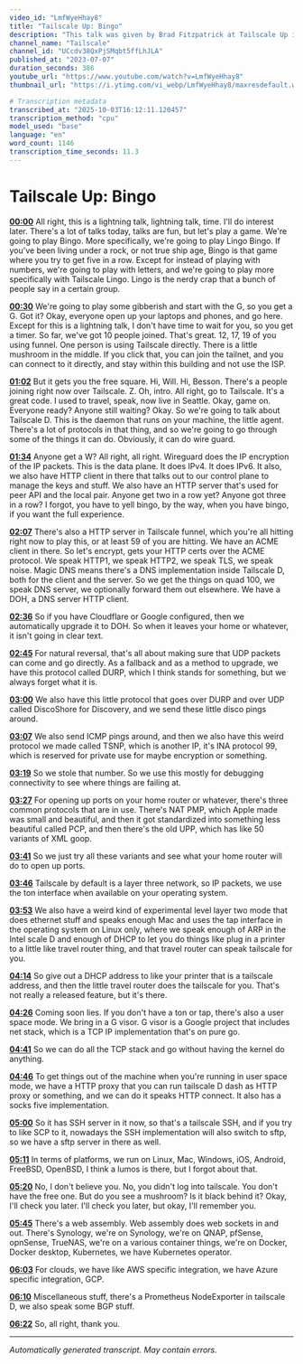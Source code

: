 ```yaml
---
video_id: "LmfWyeHhay8"
title: "Tailscale Up: Bingo"
description: "This talk was given by Brad Fitzpatrick at Tailscale Up in San Francisco on Wednesday, May 31, 2023...."
channel_name: "Tailscale"
channel_id: "UCcdv38QxPjSMqbt5ffLhJLA"
published_at: "2023-07-07"
duration_seconds: 386
youtube_url: "https://www.youtube.com/watch?v=LmfWyeHhay8"
thumbnail_url: "https://i.ytimg.com/vi_webp/LmfWyeHhay8/maxresdefault.webp"

# Transcription metadata
transcribed_at: "2025-10-03T16:12:11.120457"
transcription_method: "cpu"
model_used: "base"
language: "en"
word_count: 1146
transcription_time_seconds: 11.3
---
```


# Tailscale Up: Bingo

**[00:00](https://youtube.com/watch?v=LmfWyeHhay8&t=0s)** All right, this is a lightning talk, lightning talk, time. I'll do interest later. There's a lot of talks today, talks are fun, but let's play a game. We're going to play Bingo. More specifically, we're going to play Lingo Bingo. If you've been living under a rock, or not true ship age, Bingo is that game where you try to get five in a row. Except for instead of playing with numbers, we're going to play with letters, and we're going to play more specifically with Tailscale Lingo. Lingo is the nerdy crap that a bunch of people say in a certain group.

**[00:30](https://youtube.com/watch?v=LmfWyeHhay8&t=30s)** We're going to play some gibberish and start with the G, so you get a G. Got it? Okay, everyone open up your laptops and phones, and go here. Except for this is a lightning talk, I don't have time to wait for you, so you get a timer. So far, we've got 10 people joined. That's great. 12, 17, 19 of you using funnel. One person is using Tailscale directly. There is a little mushroom in the middle. If you click that, you can join the tailnet, and you can connect to it directly, and stay within this building and not use the ISP.

**[01:02](https://youtube.com/watch?v=LmfWyeHhay8&t=62s)** But it gets you the free square. Hi, Will. Hi, Besson. There's a people joining right now over Tailscale. Z. Oh, intro. All right, go to Tailscale. It's a great code. I used to travel, speak, now live in Seattle. Okay, game on. Everyone ready? Anyone still waiting? Okay. So we're going to talk about Tailscale D. This is the daemon that runs on your machine, the little agent. There's a lot of protocols in that thing, and so we're going to go through some of the things it can do. Obviously, it can do wire guard.

**[01:34](https://youtube.com/watch?v=LmfWyeHhay8&t=94s)** Anyone get a W? All right, all right. Wireguard does the IP encryption of the IP packets. This is the data plane. It does IPv4. It does IPv6. It also, we also have HTTP client in there that talks out to our control plane to manage the keys and stuff. We also have an HTTP server that's used for peer API and the local pair. Anyone get two in a row yet? Anyone got three in a row? I forgot, you have to yell bingo, by the way, when you have bingo, if you want the full experience.

**[02:07](https://youtube.com/watch?v=LmfWyeHhay8&t=127s)** There's also a HTTP server in Tailscale funnel, which you're all hitting right now to play this, or at least 59 of you are hitting. We have an ACME client in there. So let's encrypt, gets your HTTP certs over the ACME protocol. We speak HTTP1, we speak HTTP2, we speak TLS, we speak noise. Magic DNS means there's a DNS implementation inside Tailscale D, both for the client and the server. So we get the things on quad 100, we speak DNS server, we optionally forward them out elsewhere. We have a DOH, a DNS server HTTP client.

**[02:36](https://youtube.com/watch?v=LmfWyeHhay8&t=156s)** So if you have Cloudflare or Google configured, then we automatically upgrade it to DOH. So when it leaves your home or whatever, it isn't going in clear text.

**[02:45](https://youtube.com/watch?v=LmfWyeHhay8&t=165s)** For natural reversal, that's all about making sure that UDP packets can come and go directly. As a fallback and as a method to upgrade, we have this protocol called DURP, which I think stands for something, but we always forget what it is.

**[03:00](https://youtube.com/watch?v=LmfWyeHhay8&t=180s)** We also have this little protocol that goes over DURP and over UDP called DiscoShore for Discovery, and we send these little disco pings around.

**[03:07](https://youtube.com/watch?v=LmfWyeHhay8&t=187s)** We also send ICMP pings around, and then we also have this weird protocol we made called TSNP, which is another IP, it's INA protocol 99, which is reserved for private use for maybe encryption or something.

**[03:19](https://youtube.com/watch?v=LmfWyeHhay8&t=199s)** So we stole that number. So we use this mostly for debugging connectivity to see where things are failing at.

**[03:27](https://youtube.com/watch?v=LmfWyeHhay8&t=207s)** For opening up ports on your home router or whatever, there's three common protocols that are in use. There's NAT PMP, which Apple made was small and beautiful, and then it got standardized into something less beautiful called PCP, and then there's the old UPP, which has like 50 variants of XML goop.

**[03:41](https://youtube.com/watch?v=LmfWyeHhay8&t=221s)** So we just try all these variants and see what your home router will do to open up ports.

**[03:46](https://youtube.com/watch?v=LmfWyeHhay8&t=226s)** Tailscale by default is a layer three network, so IP packets, we use the ton interface when available on your operating system.

**[03:53](https://youtube.com/watch?v=LmfWyeHhay8&t=233s)** We also have a weird kind of experimental level layer two mode that does ethernet stuff and speaks enough Mac and uses the tap interface in the operating system on Linux only, where we speak enough of ARP in the Intel scale D and enough of DHCP to let you do things like plug in a printer to a little like travel router thing, and that travel router can speak tailscale for you.

**[04:14](https://youtube.com/watch?v=LmfWyeHhay8&t=254s)** So give out a DHCP address to like your printer that is a tailscale address, and then the little travel router does the tailscale for you. That's not really a released feature, but it's there.

**[04:26](https://youtube.com/watch?v=LmfWyeHhay8&t=266s)** Coming soon lies. If you don't have a ton or tap, there's also a user space mode. We bring in a G visor. G visor is a Google project that includes net stack, which is a TCP IP implementation that's on pure go.

**[04:41](https://youtube.com/watch?v=LmfWyeHhay8&t=281s)** So we can do all the TCP stack and go without having the kernel do anything.

**[04:46](https://youtube.com/watch?v=LmfWyeHhay8&t=286s)** To get things out of the machine when you're running in user space mode, we have a HTTP proxy that you can run tailscale D dash as HTTP proxy or something, and we can do it speaks HTTP connect. It also has a socks five implementation.

**[05:00](https://youtube.com/watch?v=LmfWyeHhay8&t=300s)** So it has SSH server in it now, so that's a tailscale SSH, and if you try to like SCP to it, nowadays the SSH implementation will also switch to sftp, so we have a sftp server in there as well.

**[05:11](https://youtube.com/watch?v=LmfWyeHhay8&t=311s)** In terms of platforms, we run on Linux, Mac, Windows, iOS, Android, FreeBSD, OpenBSD, I think a lumos is there, but I forgot about that.

**[05:20](https://youtube.com/watch?v=LmfWyeHhay8&t=320s)** No, I don't believe you. No, you didn't log into tailscale. You don't have the free one. But do you see a mushroom? Is it black behind it? Okay, I'll check you later. I'll check you later, but okay, I'll remember you.

**[05:45](https://youtube.com/watch?v=LmfWyeHhay8&t=345s)** There's a web assembly. Web assembly does web sockets in and out. There's Synology, we're on Synology, we're on QNAP, pfSense, opnSense, TrueNAS, we're on a various container things, we're on Docker, Docker desktop, Kubernetes, we have Kubernetes operator.

**[06:03](https://youtube.com/watch?v=LmfWyeHhay8&t=363s)** For clouds, we have like AWS specific integration, we have Azure specific integration, GCP.

**[06:10](https://youtube.com/watch?v=LmfWyeHhay8&t=370s)** Miscellaneous stuff, there's a Prometheus NodeExporter in tailscale D, we also speak some BGP stuff.

**[06:22](https://youtube.com/watch?v=LmfWyeHhay8&t=382s)** So, all right, thank you.

---

*Automatically generated transcript. May contain errors.*
